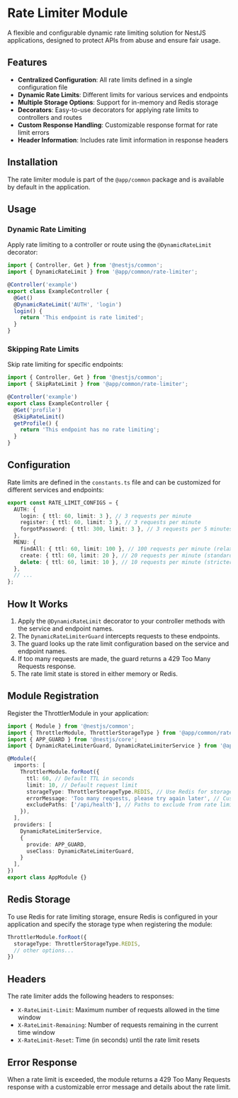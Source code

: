 # Rate Limiter Module

A flexible and configurable dynamic rate limiting solution for NestJS applications, designed to protect APIs from abuse and ensure fair usage.

## Features

- **Centralized Configuration**: All rate limits defined in a single configuration file
- **Dynamic Rate Limits**: Different limits for various services and endpoints  
- **Multiple Storage Options**: Support for in-memory and Redis storage
- **Decorators**: Easy-to-use decorators for applying rate limits to controllers and routes
- **Custom Response Handling**: Customizable response format for rate limit errors
- **Header Information**: Includes rate limit information in response headers

## Installation

The rate limiter module is part of the `@app/common` package and is available by default in the application.

## Usage

### Dynamic Rate Limiting

Apply rate limiting to a controller or route using the `@DynamicRateLimit` decorator:

```typescript
import { Controller, Get } from '@nestjs/common';
import { DynamicRateLimit } from '@app/common/rate-limiter';

@Controller('example')
export class ExampleController {
  @Get()
  @DynamicRateLimit('AUTH', 'login')
  login() {
    return 'This endpoint is rate limited';
  }
}
```

### Skipping Rate Limits

Skip rate limiting for specific endpoints:

```typescript
import { Controller, Get } from '@nestjs/common';
import { SkipRateLimit } from '@app/common/rate-limiter';

@Controller('example')
export class ExampleController {
  @Get('profile')
  @SkipRateLimit()
  getProfile() {
    return 'This endpoint has no rate limiting';
  }
}
```

## Configuration

Rate limits are defined in the `constants.ts` file and can be customized for different services and endpoints:

```typescript
export const RATE_LIMIT_CONFIGS = {
  AUTH: {
    login: { ttl: 60, limit: 3 }, // 3 requests per minute
    register: { ttl: 60, limit: 3 }, // 3 requests per minute
    forgotPassword: { ttl: 300, limit: 3 }, // 3 requests per 5 minutes
  },
  MENU: {
    findAll: { ttl: 60, limit: 100 }, // 100 requests per minute (relaxed for read operation)
    create: { ttl: 60, limit: 20 }, // 20 requests per minute (standard for write operation)
    delete: { ttl: 60, limit: 10 }, // 10 requests per minute (stricter for delete operation)
  },
  // ...
};
```

## How It Works

1. Apply the `@DynamicRateLimit` decorator to your controller methods with the service and endpoint names.
2. The `DynamicRateLimiterGuard` intercepts requests to these endpoints.
3. The guard looks up the rate limit configuration based on the service and endpoint names.
4. If too many requests are made, the guard returns a 429 Too Many Requests response.
5. The rate limit state is stored in either memory or Redis.

## Module Registration

Register the ThrottlerModule in your application:

```typescript
import { Module } from '@nestjs/common';
import { ThrottlerModule, ThrottlerStorageType } from '@app/common/rate-limiter';
import { APP_GUARD } from '@nestjs/core';
import { DynamicRateLimiterGuard, DynamicRateLimiterService } from '@app/common/rate-limiter';

@Module({
  imports: [
    ThrottlerModule.forRoot({
      ttl: 60, // Default TTL in seconds
      limit: 10, // Default request limit
      storageType: ThrottlerStorageType.REDIS, // Use Redis for storage
      errorMessage: 'Too many requests, please try again later', // Custom error message
      excludePaths: ['/api/health'], // Paths to exclude from rate limiting
    }),
  ],
  providers: [
    DynamicRateLimiterService,
    {
      provide: APP_GUARD,
      useClass: DynamicRateLimiterGuard,
    }
  ],
})
export class AppModule {}
```

## Redis Storage

To use Redis for rate limiting storage, ensure Redis is configured in your application and specify the storage type when registering the module:

```typescript
ThrottlerModule.forRoot({
  storageType: ThrottlerStorageType.REDIS,
  // other options...
})
```

## Headers

The rate limiter adds the following headers to responses:

- `X-RateLimit-Limit`: Maximum number of requests allowed in the time window
- `X-RateLimit-Remaining`: Number of requests remaining in the current time window
- `X-RateLimit-Reset`: Time (in seconds) until the rate limit resets

## Error Response

When a rate limit is exceeded, the module returns a 429 Too Many Requests response with a customizable error message and details about the rate limit. 